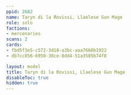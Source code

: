 ```yaml
---
ppid: 2682
name: Taryn di la Rovissi, Llaelese Gun Mage
role: solo
factions:
- mercenaries
scans: 2
cards:
- fbd5f3e5-c572-3d18-a3bc-aaa7660b1922
- db7cc856-6950-38ce-8dd4-51a3585b74f8

layout: model
title: Taryn di la Rovissi, Llaelese Gun Mage
disableToc: true
hidden: true
---
```

